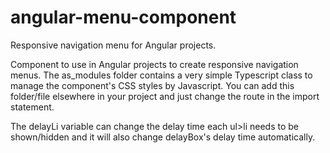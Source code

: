 # angular-menu-component
Responsive navigation menu for Angular projects.

Component to use in Angular projects to create responsive navigation menus.
The as_modules folder contains a very simple Typescript class to manage the component's CSS styles by Javascript.
You can add this folder/file elsewhere in your project and just change the route in the import statement.

The delayLi variable can change the delay time each ul>li needs to be shown/hidden and it will also change delayBox's delay time automatically.
